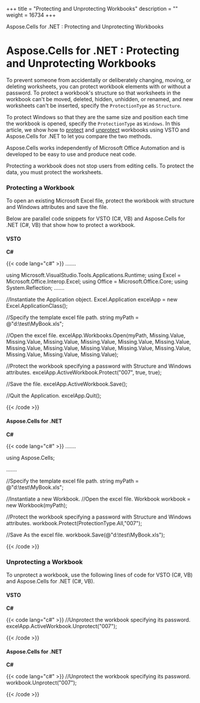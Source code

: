+++
title = "Protecting and Unprotecting Workbooks" 
description = "" 
weight = 16734 
+++

Aspose.Cells for .NET : Protecting and Unprotecting Workbooks  

# Aspose.Cells for .NET : Protecting and Unprotecting Workbooks


To prevent someone from accidentally or deliberately changing, moving, or deleting worksheets, you can protect workbook elements with or without a password. To protect a workbook's structure so that worksheets in the workbook can't be moved, deleted, hidden, unhidden, or renamed, and new worksheets can't be inserted, specify the `ProtectionType` as `Structure`.

To protect Windows so that they are the same size and position each time the workbook is opened, specify the `ProtectionType` as `Windows`. In this article, we show how to [protect](https://docs2.aspose.com/cells/net/developerguide/knowledgebase/migrationfrommicrosoftofficeautomationtoaspose/protecting+and+unprotecting+workbooks) and [unprotect](https://docs2.aspose.com/cells/net/developerguide/knowledgebase/migrationfrommicrosoftofficeautomationtoaspose/protecting+and+unprotecting+workbooks) workbooks using VSTO and Aspose.Cells for .NET to let you compare the two methods.

Aspose.Cells works independently of Microsoft Office Automation and is developed to be easy to use and produce neat code.

Protecting a workbook does not stop users from editing cells. To protect the data, you must protect the worksheets.

### Protecting a Workbook

To open an existing Microsoft Excel file, protect the workbook with structure and Windows attributes and save the file.

Below are parallel code snippets for VSTO (C#, VB) and Aspose.Cells for .NET (C#, VB) that show how to protect a workbook.

#### VSTO

**C#**

{{< code lang="c#" >}}
.......

using Microsoft.VisualStudio.Tools.Applications.Runtime;
using Excel = Microsoft.Office.Interop.Excel;
using Office = Microsoft.Office.Core;
using System.Reflection;
.......

//Instantiate the Application object.
Excel.Application excelApp = new Excel.ApplicationClass();

//Specify the template excel file path.
string myPath = @"d:\test\MyBook.xls";

//Open the excel file.
excelApp.Workbooks.Open(myPath, Missing.Value, Missing.Value,
Missing.Value, Missing.Value,
Missing.Value, Missing.Value,
Missing.Value, Missing.Value,
Missing.Value, Missing.Value,
Missing.Value, Missing.Value,
Missing.Value, Missing.Value);

//Protect the workbook specifying a password with Structure and Windows attributes.
excelApp.ActiveWorkbook.Protect("007", true, true);

//Save the file.
excelApp.ActiveWorkbook.Save();

//Quit the Application.
excelApp.Quit();
 
{{< /code >}}

#### Aspose.Cells for .NET

**C#**

{{< code lang="c#" >}}
.......

using Aspose.Cells;

.......


//Specify the template excel file path.
string myPath = @"d:\test\MyBook.xls";

//Instantiate a new Workbook.
//Open the excel file.
Workbook workbook = new Workbook(myPath);

//Protect the workbook specifying a password with Structure and Windows attributes.
workbook.Protect(ProtectionType.All,"007");

//Save As the excel file.
workbook.Save(@"d:\test\MyBook.xls");
 
{{< /code >}}

### Unprotecting a Workbook

To unprotect a workbook, use the following lines of code for VSTO (C#, VB) and Aspose.Cells for .NET (C#, VB).

#### VSTO

**C#**

{{< code lang="c#" >}}
//Unprotect the workbook specifying its password.
excelApp.ActiveWorkbook.Unprotect("007");
 
{{< /code >}}

#### Aspose.Cells for .NET

**C#**

{{< code lang="c#" >}}
//Unprotect the workbook specifying its password.
workbook.Unprotect("007");
 
{{< /code >}}


